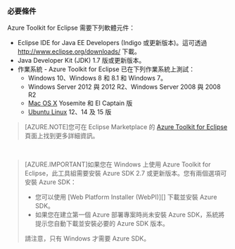 ### 必要條件 ###

Azure Toolkit for Eclipse 需要下列軟體元件：

* Eclipse IDE for Java EE Developers (Indigo 或更新版本)。這可透過 <http://www.eclipse.org/downloads/> 下載。
* Java Developer Kit (JDK) 1.7 版或更新版本。 
* 作業系統 - Azure Toolkit for Eclipse 已在下列作業系統上測試：
    * Windows 10、Windows 8 和 8.1 和 Windows 7。
    * Windows Server 2012 與 2012 R2、Windows Server 2008 與 2008 R2
    * [Mac OS X](http://www.apple.com/osx) Yosemite 和 El Captain 版
    * [Ubuntu Linux](http://www.ubuntu.com) 12、14 及 15 版

>[AZURE.NOTE]您可在 Eclipse Marketplace 的 [Azure Toolkit for Eclipse](http://marketplace.eclipse.org/content/azure-toolkit-eclipse) 頁面上找到更多詳細資訊。

<br>

> [AZURE.IMPORTANT]如果您在 Windows 上使用 Azure Toolkit for Eclipse，此工具組需要安裝 Azure SDK 2.7 或更新版本。您有兩個選項可安裝 Azure SDK：
> 
> * 您可以使用 [Web Platform Installer (WebPI)][] 下載並安裝 Azure SDK。
> * 如果您在建立第一個 Azure 部署專案時尚未安裝 Azure SDK，系統將提示您自動下載並安裝必要的 Azure SDK 版本。
> 
> 請注意，只有 Windows 才需要 Azure SDK。

<!----HONumber=AcomDC_0114_2016-->
